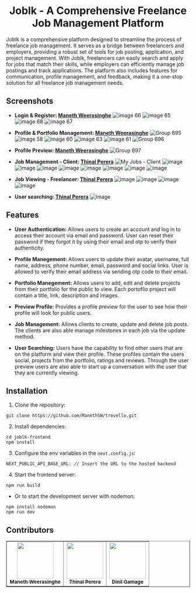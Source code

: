 <h1 align="center">Joblk - A Comprehensive Freelance Job Management Platform</h1>

Joblk is a comprehensive platform designed to streamline the process of freelance job management. It serves as a bridge between freelancers and employers, providing a robust set of tools for job posting, application, and project management. With Joblk, freelancers can easily search and apply for jobs that match their skills, while employers can efficiently manage job postings and track applications. The platform also includes features for communication, profile management, and feedback, making it a one-stop solution for all freelance job management needs.

## Screenshots

* <b>Login & Register: <a href="https://github.com/ManethSW">Maneth Weerasinghe</a></b>
![image 66](https://github.com/ManethSW/joblk-frontend/assets/112096694/806d315d-0ec7-4206-b483-82cc6f71ca30)
![image 65](https://github.com/ManethSW/joblk-frontend/assets/112096694/60e26f16-f7ad-4244-a786-a77fef2028c9)
![image 68](https://github.com/ManethSW/joblk-frontend/assets/112096694/a969caad-a919-49da-b9db-e28bc8072bb5)
![image 67](https://github.com/ManethSW/joblk-frontend/assets/112096694/b757e8e3-e018-408a-bf42-e6f6af3d7919)

* <b>Profile & Portfolio Management: <a href="https://github.com/ManethSW">Maneth Weerasinghe</a></b>
![Group 695](https://github.com/ManethSW/joblk-frontend/assets/112096694/a853074b-69cb-41a8-80f5-dedc3193bed8)
![image 58](https://github.com/ManethSW/joblk-frontend/assets/112096694/b061adf2-b4ee-41ac-9b9b-baf06f6e98ad)
![image 60](https://github.com/ManethSW/joblk-frontend/assets/112096694/2a6c9dde-4720-4a52-a056-38707d81c6e8)
![image 63](https://github.com/ManethSW/joblk-frontend/assets/112096694/d4821182-d8e0-4c90-bb9e-e98554f49329)
![image 61](https://github.com/ManethSW/joblk-frontend/assets/112096694/9b617f7d-b2d9-4cc6-b9c8-dd28737ff875)
![Group 696](https://github.com/ManethSW/joblk-frontend/assets/112096694/6c3a41d0-ffe0-4bbd-bdd7-bcc70ff1cbab)

* <b>Profile Preview: <a href="https://github.com/ManethSW">Maneth Weerasinghe</a></b>
![Group 697](https://github.com/ManethSW/joblk-frontend/assets/112096694/50a92955-ec84-4dcd-95c8-694146dd8126)

* <b>Job Management - Client: <a href="https://github.com/DEXOW">Thinal Perera</a></b>
![My Jobs - Client](https://github.com/ManethSW/joblk-frontend/assets/51286591/b15047b9-e7a4-43a5-9021-77c960414017)
![image](https://github.com/ManethSW/joblk-frontend/assets/51286591/c73be730-9d0d-47ab-a83a-7c40712c7959)
![image](https://github.com/ManethSW/joblk-frontend/assets/51286591/b53626ec-dba8-4895-9f73-9567236af439)
![image](https://github.com/ManethSW/joblk-frontend/assets/51286591/43e36ce2-5f26-4096-902c-b910e03396f7)
![image](https://github.com/ManethSW/joblk-frontend/assets/51286591/6fc5270e-f050-4bf1-b123-1f725ce6a055)
![image](https://github.com/ManethSW/joblk-frontend/assets/51286591/917d54a6-4681-473f-b25e-1a7270d783b1)
![image](https://github.com/ManethSW/joblk-frontend/assets/51286591/e59d2ecb-1d6c-433d-8c32-4616c5b04647)
![image](https://github.com/ManethSW/joblk-frontend/assets/51286591/d7eb137b-b839-471b-ab4c-aae2d3fba679)
![image](https://github.com/ManethSW/joblk-frontend/assets/51286591/e3fc2975-bea3-436d-a563-dc366911b6a9)

* <b>Job Viewing - Freelancer: <a href="https://github.com/DEXOW">Thinal Perera</a></b>
![image](https://github.com/ManethSW/joblk-frontend/assets/51286591/7fe22db8-aa9c-49ff-9a39-f8995310363e)
![image](https://github.com/ManethSW/joblk-frontend/assets/51286591/93cdb219-fa98-4967-96ec-791f4b911c67)
![image](https://github.com/ManethSW/joblk-frontend/assets/51286591/f0f65e72-db7f-4c23-a281-a387b020c190)
![image](https://github.com/ManethSW/joblk-frontend/assets/51286591/bffa3bb5-947e-4f26-af04-06fdf593de4c)

* <b>User searching: <a href="https://github.com/DEXOW">Thinal Perera</a></b>
![image](https://github.com/ManethSW/joblk-frontend/assets/51286591/beffcf77-92af-4083-9ceb-d7dbb341738e)


## Features

* <b>User Authentication:</b>
Allows users to create an account and log in to access their account via email and password. User can reset their password if they forgot it by using their email and otp to verify their authenticity.

* <b>Profile Manegement:</b>
Allows users to update their avatar, username, full name, address, phone number, email, password and social links. User is allowed to verify their email address via sending otp code to their email.

* <b>Portfolio Manegement:</b>
Allows users to add, edit and delete projects from their portfolio for the public to view. Each portoflio project will contain a title, link, description and images.

* <b>Preview Profile:</b>
Provides a profile preview for the user to see how their profile will look for public users.

* <b>Job Management:</b>
Allows clients to create, update and delete job posts. The clients are also able manage milestones in each job via the update method.

* <b>User Searching:</b>
Users have the capability to find other users that are on the platform and view their profile. These profiles contain the users social, projects from the portfolio, ratings and reviews. Through the user preview users are also able to start up a conversation with the user that they are currently viewing.

## Installation

1. Clone the repository: 
```
git clone https://github.com/ManethSW/trevello.git
```
2. Install dependencies:
```
cd joblk-frontend
npm install
```
3. Configure the env variables in the ```next.config.js```:
```
NEXT_PUBLIC_API_BASE_URL: // Insert the URL to the hosted backend
```
4. Start the frontend server:
```
npm run build
```
- Or to start the development server with nodemon:
```
npm install nodemon
npm run dev
```

## Contributors

<!-- ALL-CONTRIBUTORS-LIST:START - Do not remove or modify this section -->
<table border=1>
  <tr>
    <td align="center"><a href="https://github.com/ManethSW"><img src="https://avatars.githubusercontent.com/u/112096694?v=4" width="100px;" alt=""/><br><sub><b>Maneth Weerasinghe</b></sub></a></td>
    <td align="center"><a href="https://github.com/DEXOW"><img src="https://avatars.githubusercontent.com/u/51286591?v=4" width="100px;" alt=""/><br><sub><b>Thinal Perera</b></sub></a></td>
    <td align="center"><a href="https://github.com/ManethSW"><img src="https://avatars.githubusercontent.com/u/113094888?v=4" width="100px;" alt=""/><br><sub><b>Dinil Gamage</b></sub></a></td>
  </tr>
</table>
<!-- ALL-CONTRIBUTORS-LIST:END -->
